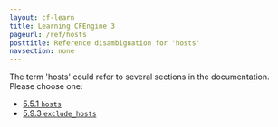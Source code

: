 ```yaml
---
layout: cf-learn
title: Learning CFEngine 3
pageurl: /ref/hosts
posttitle: Reference disambiguation for 'hosts'
navsection: none
---
```


The term 'hosts' could refer to several sections in the documentation. Please choose one:

- [5.5.1 <code>hosts</code>](https://cfengine.com/manuals/cf3-reference#hosts-in-runagent)
- [5.9.3 <code>exclude_hosts</code>](https://cfengine.com/manuals/cf3-reference#exclude_hosts-in-hub)
